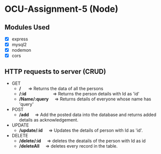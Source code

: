 # OCU-Assignment-5 (Node)

## Modules Used

- [x] express
- [x] mysql2
- [x] nodemon
- [x] cors

## HTTP requests to server (CRUD)

- GET
  - **/** &nbsp;&nbsp;&nbsp;&nbsp; => Returns the data of all the persons
  - **/:id** &nbsp;&nbsp;&nbsp;&nbsp;&nbsp;&nbsp;&nbsp;&nbsp;&nbsp;&nbsp;&nbsp;&nbsp;&nbsp;&nbsp;&nbsp;&nbsp;&nbsp;&nbsp;&nbsp;&nbsp; => Returns the person details with Id as 'id'
  - **/Name/:query** &nbsp;&nbsp;&nbsp; => Returns details of everyone whose name has 'query'
- POST
  - **/add** &nbsp;&nbsp;&nbsp; => Add the posted data into the database and returns added details as acknowledgement.
- UPDATE
  - **/update/:id** &nbsp;&nbsp;&nbsp; => Updates the details of person with Id as 'id'.
- DELETE
  - **/delete/:id** &nbsp;&nbsp;&nbsp; => deletes the deatails of the person with Id as id
  - **/deleteAll** &nbsp;&nbsp;&nbsp; => deletes every record in the table.
